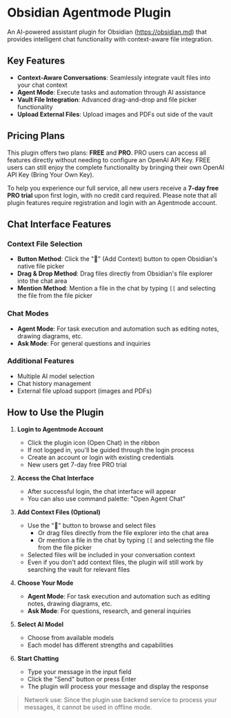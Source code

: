 # Obsidian Agentmode Plugin

An AI-powered assistant plugin for Obsidian (https://obsidian.md) that provides intelligent chat functionality with context-aware file integration.


## Key Features
- **Context-Aware Conversations**: Seamlessly integrate vault files into your chat context
- **Agent Mode**: Execute tasks and automation through AI assistance
- **Vault File Integration**: Advanced drag-and-drop and file picker functionality
- **Upload External Files**: Upload images and PDFs out side of the vault

## Pricing Plans

This plugin offers two plans: **FREE** and **PRO**. PRO users can access all features directly without needing to configure an OpenAI API Key. FREE users can still enjoy the complete functionality by bringing their own OpenAI API Key (Bring Your Own Key).

To help you experience our full service, all new users receive a **7-day free PRO trial** upon first login, with no credit card required. Please note that all plugin features require registration and login with an Agentmode account.

## Chat Interface Features

### Context File Selection

- **Button Method**: Click the "🔗" (Add Context) button to open Obsidian's native file picker
- **Drag & Drop Method**: Drag files directly from Obsidian's file explorer into the chat area
- **Mention Method**: Mention a file in the chat by typing `[[` and selecting the file from the file picker


### Chat Modes

- **Agent Mode**: For task execution and automation such as editing notes, drawing diagrams, etc.
- **Ask Mode**: For general questions and inquiries

### Additional Features

- Multiple AI model selection
- Chat history management
- External file upload support (images and PDFs)


## How to Use the Plugin

1. **Login to Agentmode Account**
   - Click the plugin icon (Open Chat) in the ribbon
   - If not logged in, you'll be guided through the login process
   - Create an account or login with existing credentials
   - New users get 7-day free PRO trial

2. **Access the Chat Interface**
   - After successful login, the chat interface will appear
   - You can also use command palette: "Open Agent Chat"

3. **Add Context Files (Optional)**
   - Use the "🔗" button to browse and select files
      - Or drag files directly from the file explorer into the chat area
      - Or mention a file in the chat by typing `[[` and selecting the file from the file picker
   - Selected files will be included in your conversation context
   - Even if you don't add context files, the plugin will still work by searching the vault for relevant files

4. **Choose Your Mode**
   - **Agent Mode**: For task execution and automation such as editing notes, drawing diagrams, etc.
   - **Ask Mode**: For questions, research, and general inquiries

5. **Select AI Model**
   - Choose from available models
   - Each model has different strengths and capabilities

6. **Start Chatting**
   - Type your message in the input field
   - Click the "Send" button or press Enter
   - The plugin will process your message and display the response

> Network use: Since the plugin use backend service to process your messages, it cannot be used in offline mode.